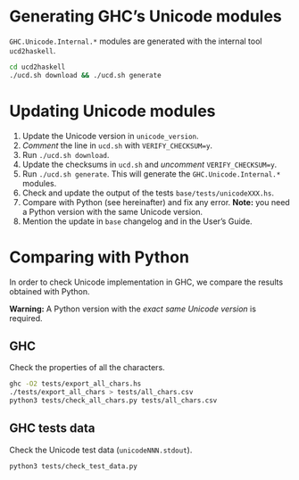 # Generating GHC’s Unicode modules

`GHC.Unicode.Internal.*` modules are generated with the internal tool `ucd2haskell`.

```bash
cd ucd2haskell
./ucd.sh download && ./ucd.sh generate
```

# Updating Unicode modules

1. Update the Unicode version in `unicode_version`.
2. _Comment_ the line in `ucd.sh` with `VERIFY_CHECKSUM=y`.
3. Run `./ucd.sh download`.
4. Update the checksums in `ucd.sh` and _uncomment_ `VERIFY_CHECKSUM=y`.
5. Run `./ucd.sh generate`. This will generate the `GHC.Unicode.Internal.*` 
   modules.
6. Check and update the output of the tests `base/tests/unicodeXXX.hs`.
7. Compare with Python (see hereinafter) and fix any error.
   __Note:__ you need a Python version with the same Unicode version.
8. Mention the update in `base` changelog and in the User’s Guide.

# Comparing with Python

In order to check Unicode implementation in GHC, we compare the results obtained
with Python.

__Warning:__ A Python version with the _exact same Unicode version_ is required.

## GHC

Check the properties of all the characters.

```bash
ghc -O2 tests/export_all_chars.hs 
./tests/export_all_chars > tests/all_chars.csv
python3 tests/check_all_chars.py tests/all_chars.csv
```

## GHC tests data

Check the Unicode test data (`unicodeNNN.stdout`).

```bash
python3 tests/check_test_data.py
```
